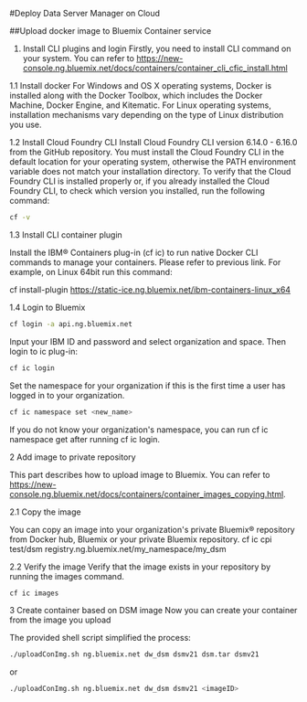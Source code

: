 #Deploy Data Server Manager on Cloud


##Upload docker image to Bluemix Container service
 
1.    Install CLI plugins and login
Firstly, you need to install CLI command on your system. You can refer to https://new-console.ng.bluemix.net/docs/containers/container_cli_cfic_install.html
 
1.1   Install docker
For Windows and OS X operating systems, Docker is installed along with the Docker Toolbox, which includes the Docker Machine, Docker Engine, and Kitematic. For Linux operating systems, installation mechanisms vary depending on the type of Linux distribution you use.

1.2   Install Cloud Foundry CLI 
Install Cloud Foundry CLI version 6.14.0 - 6.16.0 from the GitHub repository. You must install the Cloud Foundry CLI in the default location for your operating system, otherwise the PATH environment variable does not match your installation directory. 
To verify that the Cloud Foundry CLI is installed properly or, if you already installed the Cloud Foundry CLI, to check which version you installed, run the following command:
```Bash 
cf -v
```
1.3   Install CLI container plugin

 
Install the IBM® Containers plug-in (cf ic) to run native Docker CLI commands to manage your containers. Please refer to previous link. For example, on Linux 64bit run this command:
 
cf install-plugin https://static-ice.ng.bluemix.net/ibm-containers-linux_x64 

1.4  Login to Bluemix
```Bash
cf login -a api.ng.bluemix.net
```
Input your IBM ID and password and select organization and space.
Then login to ic plug-in:
```Bash
cf ic login
```
Set the namespace for your organization if this is the first time a user has logged in to your organization.
```Bash
cf ic namespace set <new_name>
```
If you do not know your organization's namespace, you can run cf ic namespace get after running cf ic login.

2     Add image to private repository

This part describes how to upload image to Bluemix. You can refer to https://new-console.ng.bluemix.net/docs/containers/container_images_copying.html.

2.1    Copy the image

You can copy an image into your organization's private Bluemix® repository from Docker hub, Bluemix or your private Bluemix repository.
cf ic cpi test/dsm registry.ng.bluemix.net/my_namespace/my_dsm

2.2    Verify the image
 Verify that the image exists in your repository by running the images command.
```Bash
cf ic images
```
3    Create container based on DSM image 
Now you can create your container from the image you upload

The provided shell script simplified the process:
```Bash
./uploadConImg.sh ng.bluemix.net dw_dsm dsmv21 dsm.tar dsmv21
```
or
```Bash
./uploadConImg.sh ng.bluemix.net dw_dsm dsmv21 <imageID>
```
